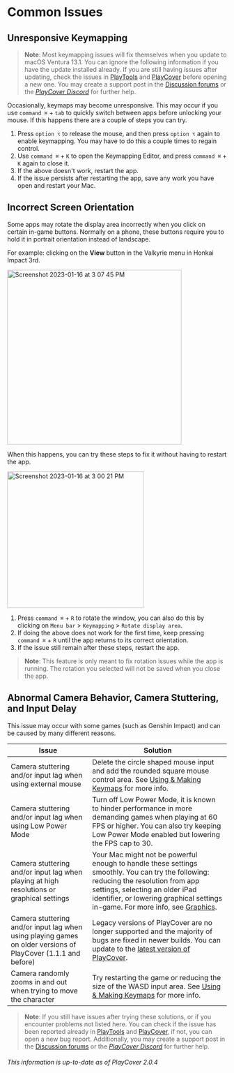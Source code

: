# Common Issues

## Unresponsive Keymapping

>__Note__: Most keymapping issues will fix themselves when you update to macOS Ventura 13.1. You can ignore the following information if you have the update installed already. If you are still having issues after updating, check the issues in [PlayTools](https://github.com/PlayCover/PlayTools) and [PlayCover](https://github.com/PlayCover/PlayCover/issues) before opening a new one. You may create a support post in the [Discussion forums](https://github.com/PlayCover/PlayCover/discussions) or the [_PlayCover Discord_](https://discord.gg/rMv5qxGTGC) for further help.

Occasionally, keymaps may become unresponsive. This may occur if you use `command ⌘` + `tab` to quickly switch between apps before unlocking your mouse. If this happens there are a couple of steps you can try.

1. Press `option ⌥` to release the mouse, and then press `option ⌥` again to enable keymapping. You may have to do this a couple times to regain control.
2. Use `command ⌘` + `K` to open the Keymapping Editor, and press `command ⌘` + `K` again to close it.
3. If the above doesn't work, restart the app.
4. If the issue persists after restarting the app, save any work you have open and restart your Mac. 

## Incorrect Screen Orientation 

Some apps may rotate the display area incorrectly when you click on certain in-game buttons. Normally on a phone, these buttons require you to hold it in portrait orientation instead of landscape.

For example: clicking on the **View** button in the Valkyrie menu in Honkai Impact 3rd. 

<img width="400" alt="Screenshot 2023-01-16 at 3 07 45 PM" src="https://user-images.githubusercontent.com/78054566/212759243-396b07a3-775b-44b7-b620-a11e3f1ce608.png">

When this happens, you can try these steps to fix it without having to restart the app.

<img width="313" alt="Screenshot 2023-01-16 at 3 00 21 PM" src="https://user-images.githubusercontent.com/78054566/212760148-597aaaa9-56c5-4a61-b010-a2b20ad4bafe.png">

1. Press `command ⌘` + `R` to rotate the window, you can also do this by clicking on `Menu bar` > `Keymapping` > `Rotate display area`.
2. If doing the above does not work for the first time, keep pressing `command ⌘` + `R` until the app returns to its correct orientation.
3. If the issue still remain after these steps, restart the app.

>__Note__: This feature is only meant to fix rotation issues while the app is running. The rotation you selected will not be saved when you close the app.   

## Abnormal Camera Behavior, Camera Stuttering, and Input Delay

This issue may occur with some games (such as Genshin Impact) and can be caused by many different reasons.

| Issue | Solution | 
| ---- | ---- |
| Camera stuttering and/or input lag when using external mouse | Delete the circle shaped mouse input and add the rounded square mouse control area. See [Using & Making Keymaps](../keymapping/using_making_keymaps.md) for more info. |
| Camera stuttering and/or input lag when using Low Power Mode | Turn off Low Power Mode, it is known to hinder performance in more demanding games when playing at 60 FPS or higher. You can also try keeping Low Power Mode enabled but lowering the FPS cap to 30. | 
| Camera stuttering and/or input lag when playing at high resolutions or graphical settings | Your Mac might not be powerful enough to handle these settings smoothly. You can try the following: reducing the resolution from app settings, selecting an older iPad identifier, or lowering graphical settings in-game. For more info, see [Graphics](../settings/graphics.md). |
| Camera stuttering and/or input lag when using playing games on older versions of PlayCover (1.1.1 and before) | Legacy versions of PlayCover are no longer supported and the majority of bugs are fixed in newer builds. You can update to the [latest version of PlayCover](https://github.com/PlayCover/PlayCover/releases/latest). |
| Camera randomly zooms in and out when trying to move the character | Try restarting the game or reducing the size of the WASD input area. See [Using & Making Keymaps](../keymapping/using_making_keymaps.md) for more info. |

>__Note__: If you still have issues after trying these solutions, or if you encounter problems not listed here. You can check if the issue has been reported already in [PlayTools](https://github.com/PlayCover/PlayTools) and [PlayCover](https://github.com/PlayCover/PlayCover/issues), if not, you can open a new bug report. Additionally, you may create a support post in the [Discussion forums](https://github.com/PlayCover/PlayCover/discussions) or the [_PlayCover Discord_](https://discord.gg/rMv5qxGTGC) for further help.

###### This information is up-to-date as of PlayCover 2.0.4
